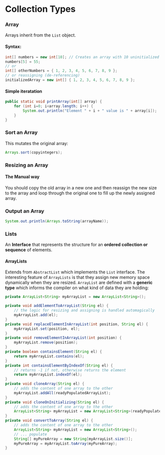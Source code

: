 # Collection Types

### Array
Arrays inherit from the `List` object.
#### Syntax:
```java
int[] numbers = new int[10]; // Creates an array with 10 uninitialized positions
numbers[5] = 55;
// or
int[] otherNumbers = { 1, 2, 3, 4, 5, 6, 7, 8, 9 };
// or reassigning (de-referencing)
initializedArray = new int[] { 1, 2, 3, 4, 5, 6, 7, 8, 9 };
```
#### Simple iteratation
```java
public static void printArray(int[] array) {
	for (int i=0; i<array.length; i++) {
		System.out.println("Element " + i + " value is " + array[i]);
	}
}
```

### Sort an Array
This mutates the original array:
```java
Arrays.sort(copyintegers);
```

### Resizing an Array
#### The Manual way
You should copy the old array in a new one and then reassign the new size to the array and loop through the original one to fill up the newly assigned array.

### Output an Array
```java
System.out.println(Arrays.toString(arrayName));
```

### Lists
An **Interface** that represents the structure for an **ordered collection or sequence** of elements.

#### ArrayLists
Extends from `AbstractList` which implements the `List` interface. The interesting feature of `ArrayLists` is that they assign new memory space dynamically when they are resized. `ArrayList` are defined with a **generic type** which informs the compiler on what kind of data they are holding:
```java
private ArrayList<String> myArrayList = new ArrayList<String>();

private void addElementToArrayList(String el) {
	// the logic for resizing and assigning is handled automagically
	myArrayList.add(el);
}
private void replaceElementInArrayList(int position, String el) {
	myArrayList.set(position, el);
}
private void removeElementInArrayList(int position) {
	myArrayList.remove(position);
}
private boolean containsElement(String el) {
	return myArrayList.contains(el);
}
private int containsElementByIndexOf(String el) {
	// returns -1 if not, otherwise returns the element
	return myArrayList.indexOf(el);
}
private void cloneArray(String el) {
	// adds the content of one array to the other
	myArrayList.addAll(readyPopulatedArrayList);
}
private void cloneOnInitializing(String el) {
	// adds the content of one array to the other
	ArrayList<String> myArrayList = new ArrayList<String>(readyPopulatedArrayList);
}
private void convertToArray(String el) {
	// adds the content of one array to the other
	ArrayList<String> myArrayList = new ArrayList<String>();
	// ... populate
	String[] myPureArray = new String[myArrayList.size()];
	myPureArray = myArrayList.toArray(myPureArray);
}
```
